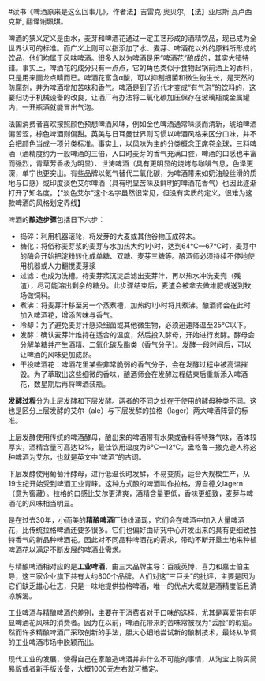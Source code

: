 \#读书《啤酒原来是这么回事儿》，作者法】吉雷克·奥贝尔, 【法】亚尼斯·瓦卢西克斯, 翻译谢珮琪。

啤酒的狭义定义是由水，麦芽和啤酒花通过一定工艺形成的酒精饮品，现已成为全世界认可的标准。而广义上则可以指添加了水、麦芽、啤酒花以外的原料所形成的饮品，他们均属于风味啤酒。很多人以为啤酒是用“啤酒花”酿成的，其实大错特错。事实上，啤酒花的成分只有一点点，它的角色类似于食物起锅前洒上的香料，只是用来画龙点睛而已。啤酒花富含α酸，可以抑制细菌和微生物生长，是天然的防腐剂，并为啤酒增加苦味和香气。啤酒是到了近代才变成“有气泡”的饮料的，这要归功于机械设备的改良，让酒厂有办法将二氧化碳加压保存在玻璃瓶或金属罐内，一开瓶酒就能冒出气泡。

法国消费者喜欢按照颜色预想啤酒风味，例如金色啤酒通常味淡而清新，琥珀啤酒偏苦涩，棕色啤酒则偏甜。英美与日耳曼世界则习惯以啤酒风格来区分口味，并不会把颜色当成一项分类标准。事实上，以风味为主的分类概念正席卷全球，三料啤酒（酒精度约为一般啤酒的三倍，入口时麦芽的香气充满口腔，啤酒的口感也丰富而强烈，青草芳香极为明显）、世涛啤酒（具有更明显的烧烤与咖啡气息，色泽更深，单宁也更突出。有些品牌以氮气替代二氧化碳，为啤酒带来如奶油般丝滑的质地与口感）或印度淡色艾尔啤酒（具有明显苦味及鲜明的啤酒花香气）也因此逐渐打开了知名度。【“淡色艾尔”这个名字虽然很常见，但没有实质的定义，很难为这款啤酒的风格划定界线】

啤酒的**酿造步骤**包括日下六步：
 - 捣碎：利用机器滚轮，将发芽的大麦或其他谷物压成碎末。
 - 糖化：将俗称麦芽浆的麦芽与水加热大约1小时，达到64℃—67℃时，麦芽中的酶会开始把淀粉转化成单糖、双糖、麦芽三糖等。酿酒师必须持续不停地使用机器或人力翻搅麦芽浆
 - 过滤：也成为洗槽。待麦芽浆沉淀后滤出麦芽汁，再以热水冲洗麦壳（残渣），尽可能溶出剩余的糖分。此步骤结束后，麦渣会被拿去做堆肥或送到牧场做饲料。
 - 煮沸：将麦芽汁移至另一个蒸煮槽，加热约1小时将其煮沸。酿酒师会在此时加入啤酒花，增添苦味与香气。
 - 冷却：为了避免麦芽汁感染细菌或其他微生物，必须迅速降温至25℃以下。
 - 发酵：确认麦芽汁维持在适合的温度，然后投入酵母，开始进行发酵。酵母会分解单糖并产生酒精、二氧化碳及酯类（香气分子）。发酵一段时间后，可以让啤酒的风味更加成熟。
 - 干投啤酒花：啤酒花里某些非常脆弱的香气分子，会在发酵过程中被高温摧毁。为了萃取出这些细微的香味，酿酒师会在发酵过程结束后重新添入啤酒花，数星期后再将啤酒装瓶。

**发酵过程**分为上层发酵和下层发酵。两者的不同之处在于使用的酵母种类不同。这也是区分上层发酵的艾尔（ale）与下层发酵的拉格（lager）两大啤酒阵营的标准。

上层发酵使用传统的啤酒酵母，酿出来的啤酒带有水果或香料等特殊气味，酒体较厚实，酒精含量可高达12%，最佳饮用温度为6℃—12℃。盎格鲁－撒克逊人称这种啤酒为艾尔，也就是英文中“啤酒”的古词。

下层发酵使用葡萄汁酵母，进行低温长时发酵，不易变质，适合大规模生产，从19世纪开始受到啤酒工业青睐。这种方式酿的啤酒叫作拉格，源自德文lagern（意为窖藏）。拉格的口感比艾尔更清爽，酒精含量更低，香味更细致，麦芽与啤酒花的风味相当明显。

是在过去30年，小而美的**精酿啤酒**厂纷纷涌现，它们会在啤酒中加入大量啤酒花，比传统拉格啤酒还要多很多。它们也偏好由研究中心开发出来的具有更细致独特香气的新品种啤酒花。因此对不同品种啤酒花的需求，带动不断开垦土地来种植啤酒花以满足不断发展的啤酒业需求。

与精酿啤酒相对应的是**工业啤酒**，由三大品牌主导：百威英博、喜力和嘉士伯主导，这三家企业旗下共有大约800个品牌。人们对这“三巨头”的批评，主要是因为它们缺乏雄心壮志，只是一味地提供拉格啤酒，唯一的优点大概就是酒精度低且清凉解渴。

工业啤酒与精酿啤酒的差别，主要在于消费者对于口味的选择，尤其是喜爱带有明显啤酒花风味的消费者。因为在以前，啤酒花带来的苦味常被视为“丢脸”的瑕疵。然而许多精酿啤酒厂采取创新的手法，胆大心细地尝试新的酿制技术，最终从单调的工业啤酒市场中脱颖而出。

现代工业的发展，使得自己在家酿造啤酒并非什么不可能的事情，从淘宝上购买简易版或者新手版设备，大概1000元左右就可搞定。

